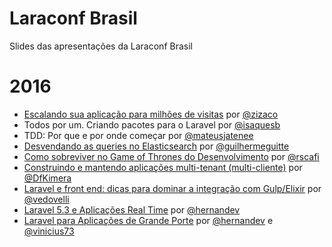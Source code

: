 # Laraconf Brasil
Slides das apresentações da Laraconf Brasil

# 2016
- [Escalando sua aplicação para milhões de visitas](https://speakerdeck.com/zizaco/escalando-sua-aplicacao-para-milhoes-de-visitas) por [@zizaco](https://github.com/zizaco)
- Todos por um. Criando pacotes para o Laravel por [@isaquesb](https://github.com/isaquesb) 
- TDD: Por que e por onde começar por [@mateusjatenee](https://github.com/mateusjatenee)
- [Desvendando as queries no Elasticsearch](https://speakerdeck.com/guilhermeguitte/desvendando-as-queries-no-elasticsearch-v2) por [@guilhermeguitte](https://github.com/guilhermeguitte)
- [Como sobreviver no Game of Thrones do Desenvolvimento](https://speakerdeck.com/rscafi/como-sobreviver-no-game-of-thrones-do-desenvolvimento) por [@rscafi](https://github.com/rscafi)
- [Construindo e mantendo aplicações multi-tenant (multi-cliente)]() por [@DfKimera](https://github.com/DfKimera)
- [Laravel e front end: dicas para dominar a integração com Gulp/Elixir](http://slides.com/vedovelli/laraconf-brasil-2016) por [@vedovelli](https://github.com/vedovelli)
- [Laravel 5.3 e Aplicações Real Time](https://docs.google.com/presentation/d/1ljynIMj3EDoxRmEKQZkPrOaG2We01557uo8AHo4EGas/edit?usp=sharing) por [@hernandev](https://github.com/hernandev)
- [Laravel para Aplicações de Grande Porte](https://docs.google.com/presentation/d/14wXU0CmGmW_5A-4u56g6Eg4pc3Igse6I25RMj64j1O8/edit?usp=sharing) por [@hernandev](https://github.com/hernandev) e [@vinicius73](https://github.com/vinicius73)
